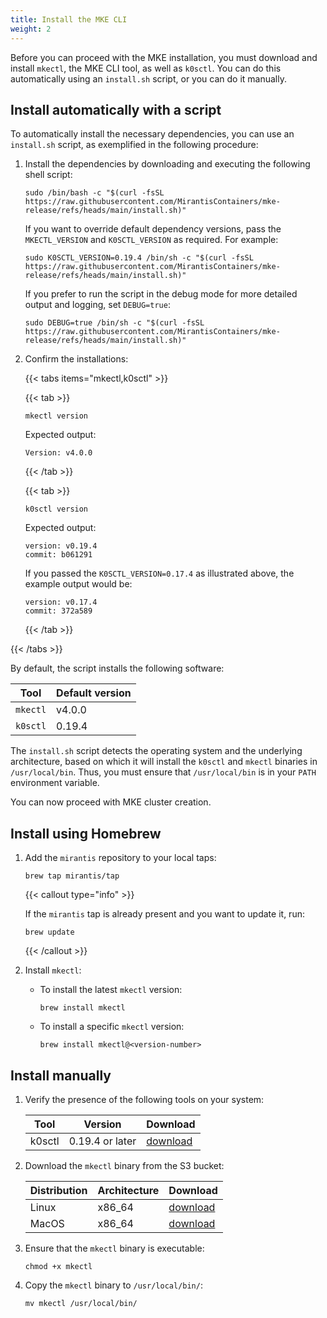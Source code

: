 ```yaml
---
title: Install the MKE CLI
weight: 2
---
```


Before you can proceed with the MKE installation, you must download and install
`mkectl`, the MKE CLI tool, as well as `k0sctl`. You can do this
automatically using an `install.sh` script, or you can do it manually.

## Install automatically with a script

To automatically install the necessary dependencies, you can use an
`install.sh` script, as exemplified in the following procedure:

1. Install the dependencies by downloading and executing the following shell script:

   ```shell
   sudo /bin/bash -c "$(curl -fsSL https://raw.githubusercontent.com/MirantisContainers/mke-release/refs/heads/main/install.sh)"
   ```

   If you want to override default dependency versions, pass the
   `MKECTL_VERSION` and `K0SCTL_VERSION` as required. For example:

   ```shell
   sudo K0SCTL_VERSION=0.19.4 /bin/sh -c "$(curl -fsSL https://raw.githubusercontent.com/MirantisContainers/mke-release/refs/heads/main/install.sh)"
   ```

   If you prefer to run the script in the debug mode for more detailed output and logging,
   set `DEBUG=true`:

   ```shell
   sudo DEBUG=true /bin/sh -c "$(curl -fsSL https://raw.githubusercontent.com/MirantisContainers/mke-release/refs/heads/main/install.sh)"
   ```

2. Confirm the installations:

   {{< tabs items="mkectl,k0sctl" >}}

   {{< tab >}}

   ```shell
   mkectl version
   ```

   Expected output:

   ```shell
   Version: v4.0.0
   ```

   {{< /tab >}}

   {{< tab >}}

   ```shell
   k0sctl version
   ```

   Expected output:

   ```shell
   version: v0.19.4
   commit: b061291
   ```

   If you passed the `K0SCTL_VERSION=0.17.4` as illustrated above,
   the example output would be:

   ```shell
   version: v0.17.4
   commit: 372a589
   ```

   {{< /tab >}}

{{< /tabs >}}

<!-- Remember to update the dependency versions and to keep them in sync with the versions cited in the Install Manually section below. -->

By default, the script installs the following software:

| Tool      | Default version |
| --------- | --------------- |
| `mkectl`  | v4.0.0          |
| `k0sctl`  | 0.19.4          |

The `install.sh` script detects the operating system and the
underlying architecture, based on which it will install the `k0sctl`
and `mkectl` binaries in `/usr/local/bin`. Thus, you must ensure that
`/usr/local/bin` is in your `PATH` environment variable.

You can now proceed with MKE cluster creation.

## Install using Homebrew

1. Add the `mirantis` repository to your local taps:

   ```shell
   brew tap mirantis/tap
   ```

   {{< callout type="info" >}}

   If the `mirantis` tap is already present and you want to update it, run:

   ```shell
   brew update
   ```

   {{< /callout >}}

2. Install `mkectl`:

   - To install the latest `mkectl` version:

     ```shell
     brew install mkectl
     ```

   - To install a specific `mkectl` version:

     ```shell
     brew install mkectl@<version-number>
     ```

## Install manually

1. Verify the presence of the following tools on your system:

   <!-- Remember to update the dependency versions and to keep them in sync with the versions cited in the Install Automtaically section above. -->

   | Tool    | Version         | Download                                                    |
   | ------- | --------------- | ----------------------------------------------------------- |
   | k0sctl  | 0.19.4 or later | [download](https://github.com/k0sproject/k0sctl/releases)   |

2. Download the `mkectl` binary from the S3 bucket:

   | Distribution | Architecture | Download                                                                                                          |
   | ------------ | ------------ | ----------------------------------------------------------------------------------------------------------------- |
   | Linux        | x86_64       | [download](https://github.com/mirantiscontainers/mke-release/releases/latest/download/mkectl_linux_x86_64.tar.gz) |
   | MacOS        | x86_64       | [download](https://github.com/mirantiscontainers/mke-release/releases/latest/download/mkectl_darwin_arm64.tar.gz) |

3. Ensure that the `mkectl` binary is executable:

   ```
   chmod +x mkectl
   ```

4. Copy the `mkectl` binary to `/usr/local/bin/`:

   ```
   mv mkectl /usr/local/bin/
   ```
